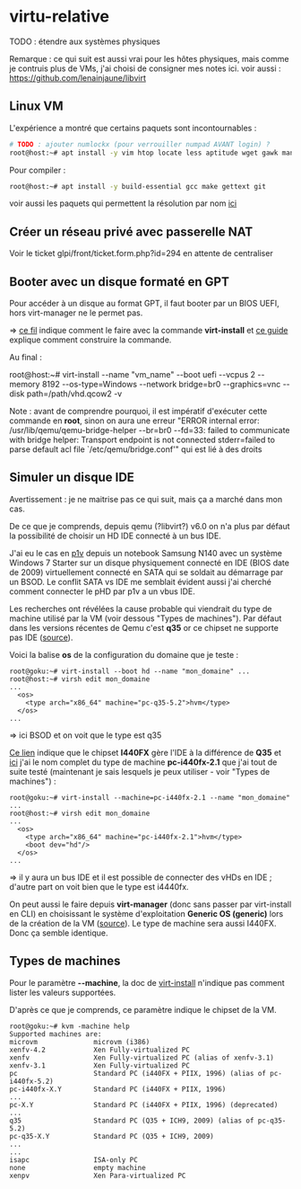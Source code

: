 # virtu-relative
TODO : étendre aux systèmes physiques

Remarque : ce qui suit est aussi vrai pour les hôtes physiques, mais comme je contruis plus de VMs, j'ai choisi de consigner mes notes ici.
voir aussi : https://github.com/lenainjaune/libvirt
## Linux VM
L'expérience a montré que certains paquets sont incontournables :
```sh
# TODO : ajouter numlockx (pour verrouiller numpad AVANT login) ?
root@host:~# apt install -y vim htop locate less aptitude wget gawk man sshfs rsync tree curl net-tools gnupg2 rfkill util-linux nmap tcpdump binutils  screen pv
```
Pour compiler :
```sh
root@host:~# apt install -y build-essential gcc make gettext git
```
voir aussi les paquets qui permettent la résolution par nom [ici](https://github.com/lenainjaune/network_howto#acc%C3%A9s-r%C3%A9seau-par-nom)

## Créer un réseau privé avec passerelle NAT
Voir le ticket glpi/front/ticket.form.php?id=294 en attente de centraliser

## Booter avec un disque formaté en GPT
Pour accéder à un disque au format GPT, il faut booter par un BIOS UEFI, hors virt-manager ne le permet pas.

=> [ce fil](https://blog.wikichoon.com/2016/01/uefi-support-in-virt-install-and-virt.html) indique comment le faire avec la commande **virt-install** et [ce guide](https://www.golinuxcloud.com/virt-install-examples-kvm-virt-commands-linux/) explique comment construire la commande.

Au final :

root@host:~# virt-install --name "vm_name" --boot uefi --vcpus 2 --memory 8192 --os-type=Windows --network bridge=br0 --graphics=vnc --disk path=/path/vhd.qcow2 -v

Note : avant de comprendre pourquoi, il est impératif d'exécuter cette commande en **root**, sinon on aura une erreur "ERROR internal error: /usr/lib/qemu/qemu-bridge-helper --br=br0 --fd=33: failed to communicate with bridge helper: Transport endpoint is not connected
stderr=failed to parse default acl file `/etc/qemu/bridge.conf'" qui est lié à des droits

## Simuler un disque IDE
Avertissement : je ne maitrise pas ce qui suit, mais ça a marché dans mon cas.

De ce que je comprends, depuis qemu (?libvirt?) v6.0 on n'a plus par défaut la possibilité de choisir un HD IDE connecté à un bus IDE. 

J'ai eu le cas en [p1v](https://github.com/lenainjaune/p2v_vs_v2p_vs_p1v) depuis un notebook Samsung N140 avec un système Windows 7 Starter sur un disque physiquement connecté en IDE (BIOS date de 2009) virtuellement connecté en SATA qui se soldait au démarrage par un BSOD. Le conflit SATA vs IDE me semblait évident aussi j'ai cherché comment connecter le pHD par p1v a un vbus IDE. 

Les recherches ont révélées la cause probable qui viendrait du type de machine utilisé par la VM (voir dessous "Types de machines"). Par défaut dans les versions récentes de Qemu c'est **q35** or ce chipset ne supporte pas IDE ([source](https://github.com/dmacvicar/terraform-provider-libvirt/issues/667)).

Voici la balise **os** de la configuration du domaine que je teste :
```
root@goku:~# virt-install --boot hd --name "mon_domaine" ...
root@host:~# virsh edit mon_domaine
...
  <os>
    <type arch="x86_64" machine="pc-q35-5.2">hvm</type>
  </os>
...
```
=> ici BSOD et on voit que le type est q35


[Ce lien](https://bugzilla.redhat.com/show_bug.cgi?id=1437253#c5) indique que le chipset **I440FX** gère l'IDE à la différence de **Q35** et [ici](https://serverfault.com/questions/637917/how-can-i-change-qemu-kvm-machine-architecture-from-440fx-to-q35-with-virsh-edit) j'ai le nom complet du type de machine **pc-i440fx-2.1** que j'ai tout de suite testé (maintenant je sais lesquels je peux utiliser - voir "Types de machines") :
```
root@goku:~# virt-install --machine=pc-i440fx-2.1 --name "mon_domaine" ...
root@host:~# virsh edit mon_domaine
...
  <os>
    <type arch="x86_64" machine="pc-i440fx-2.1">hvm</type>
    <boot dev="hd"/>
  </os>
...
```
 => il y aura un bus IDE et il est possible de connecter des vHDs en IDE ; d'autre part on voit bien que le type est i4440fx.
 
On peut aussi le faire depuis **virt-manager** (donc sans passer par virt-install en CLI) en choisissant le système d'exploitation **Generic OS (generic)** lors de la création de la VM ([source](https://mangolassi.it/topic/19099/virt-manager-ide-disks/58?lang=fr)). Le type de machine sera aussi I440FX. Donc ça semble identique.

## Types de machines
Pour le paramètre **--machine**, la doc de [virt-install](https://manpages.org/virt-install) n'indique pas comment lister les valeurs supportées.

D'après ce que je comprends, ce paramètre indique le chipset de la VM.

```
root@goku:~# kvm -machine help
Supported machines are:
microvm              microvm (i386)
xenfv-4.2            Xen Fully-virtualized PC
xenfv                Xen Fully-virtualized PC (alias of xenfv-3.1)
xenfv-3.1            Xen Fully-virtualized PC
pc                   Standard PC (i440FX + PIIX, 1996) (alias of pc-i440fx-5.2)
pc-i440fx-X.Y        Standard PC (i440FX + PIIX, 1996)
...
pc-X.Y               Standard PC (i440FX + PIIX, 1996) (deprecated)
...
q35                  Standard PC (Q35 + ICH9, 2009) (alias of pc-q35-5.2)
pc-q35-X.Y           Standard PC (Q35 + ICH9, 2009)
...
...
isapc                ISA-only PC
none                 empty machine
xenpv                Xen Para-virtualized PC
```
